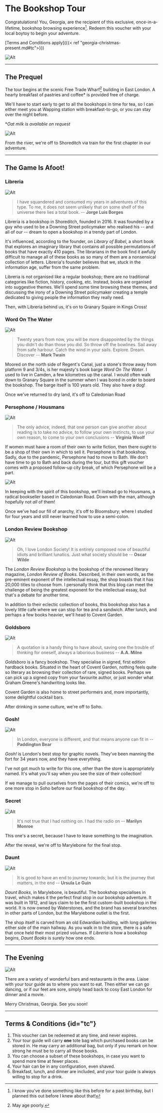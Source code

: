 # The Bookshop Tour

Congratulations! You, Georgia, are the recipient of this exclusive, once-in-a-lifetime, bookshop browsing experience[^1]. Redeem this voucher with your local boytoy to begin your adventure.

[^1]: I know you've done something like this before for a past birthday, but I planned this out before I knew about that! 

[Terms and Conditions apply]({{< ref "georgia-christmas-present.md#tc">}})

![Alt](/pictures/georgia/georgia-map.png#center)



---

## The Prequel

The tour begins at the scenic Free Trade Wharf[^2] building in East London. A hearty breakfast of pastries and coffee* is provided free of charge. 

We'll have to start early to get to all the bookshops in time for tea, so I can either meet you at Wapping station with breakfast-to-go, or you can stay over the night before.

[^2]: May age poorly.

**Oat milk is available on request*

![Alt](/pictures/georgia/london-wapping.jpg#center)

From the river, we're off to Shoreditch via train for the first chapter in our adventure.

---

## The Game Is Afoot!

### Libreria

![Alt](/pictures/georgia/libreria-books.jpg#center)

> I have squandered and consumed my years in adventures of this type. To me, it does not seem unlikely that on some shelf of the universe there lies a total book. -- **Jorge Luis Borges**

Libreria is a bookshop in Shoreditch, founded in 2016. It was founded by a guy who used to be a Downing Street policymaker who realised his -- and all of our -- dream to open a bookshop in a trendy part of London.

It's influenced, according to the founder, on *Library of Babel*, a short book that explores an imaginary library that contains all possible permutations of books that have exactly 410 pages. The librarians in the book find it awfully difficult to manage all of these books as so many of them are a nonsensical collection of letters. Libreria's founder believes that we, stuck in the information age, suffer from the same problem. 

Libreria is not organised like a regular bookshop; there are no traditional categories like fiction, history, cooking, etc. Instead, books are organised into suggestive themes. We'll spend some time browsing these themes, and discussing the irony of a Downing Street policymaker creating a temple dedicated to giving people the information they really need. 

Then, with Libreria behind us, it's on to Granary Square in Kings Cross!



### Word On The Water

![Alt](/pictures/georgia/word-on-the-water.jpg#center)

> Twenty years from now, you will be more disappointed by the things you didn't do than those you did. So throw off the bowlines. Sail away from safe harbour. Catch the wind in your sails. Explore. Dream. Discover -- **Mark Twain**

Moored on the north side of Regent's Canal, just a stone's throw away from platform 9 and 3/4s, is her majesty's book barge *Word On The Water*. I used to live in Camden, a few kilometres up the canal. I would often walk down to Granary Square in the summer when I was bored in order to board the bookshop. The barge itself is 100 years old. They also have a dog!

Once we've returned to dry land, it's off to Caledonian Road



### Persephone / Housmans

![Alt](/pictures/georgia/persephone-books.jpg#center)

> The only advice, indeed, that one person can give another about reading is to take no advice, to follow your own instincts, to use your own reason, to come to your own conclusions -- **Virginia Woolf**

If women must have a room of their own to write fiction, then there ought to be a shop of their own in which to sell it. Persephone is that bookshop.  Sadly, due to the pandemic, Persephone had to move to Bath.  We don't have time to go to Bath and back during the tour, but this gift voucher comes with a proposed follow-up city break, of which Persephone will be a part.



![Alt](/pictures/georgia/housmans-books.jpg#center)

In keeping with the spirit of this bookshop, we'll instead go to Housmans, a radical bookseller based in Caledonian Road. Down with the man, although hopefully not _all_ of them!

Once we've had our fill of anarchy, it's off to Bloomsbury; where I studied for four years and still never learned how to use a semi-colon.



### London Review Bookshop

![Alt](/pictures/georgia/london-review-books.jpg#center)

> Oh, I love London Society! It is entirely composed now of beautiful idiots and brilliant lunatics. Just what society should be -- **Oscar Wilde**

The *London Review Bookshop* is the bookshop of the renowned literary magazine, *London Review of Books*. Described, in their own words, as the pre-eminent exponent of the intellectual essay, the shop boasts that it has 20,000 titles to choose from. I personally think that this blog can meet the challenge of being the greatest exponent for the intellectual essay, but that's a debate for another time.

In addition to their eclectic collection of books, this bookshop also has a lovely little cafe where we can stop for tea and a sandwich. After lunch, and perhaps a few books heavier, we'll head to Covent Garden.



### Goldsboro 

![Alt](/pictures/georgia/goldsboro-books.jpg#center)

> A quotation is a handy thing to have about, saving one the trouble of thinking for oneself, always a laborious business -- **A.A. Milne**

*Goldsboro* is a fancy bookshop. They specialise in signed, first edition hardback books. Situated in the heart of Covent Garden, nothing feels quite so literary as browsing their collection of rare, signed books. Perhaps we can pick up a signed copy from your favourite author, or just wonder what Graham Greene's handwriting looks like.

Covent Garden is also home to street performers and, more importantly, some delightful cocktail bars. 

After drinking in some culture, we're off to Soho.



### Gosh!

![Alt](/pictures/georgia/gosh-books.jpg#center)

> In London, everyone is different, and that means anyone can fit in -- **Paddington Bear**

*Gosh!* is London's best stop for graphic novels. They've been manning the fort for 34 years now, and they have everything. 

I've not got much to write for this one, other than the store is appropriately named. It's what you'll say when you see the size of their collection!

If we manage to pull ourselves from the pages of their comics, we're off to one more stop in Soho before our final bookshop of the day.



### Secret

![Alt](/pictures/georgia/secret-book.jpg#center)

> It's not true that I had nothing on. I had the radio on -- **Marilyn Monroe**

This one's a secret, because I have to leave something to the imagination.

After the reveal, we're off to Marylebone for the final stop.



### Daunt

![Alt](/pictures/georgia/daunt_books.jpg#center)

> It is good to have an end to journey towards; but it is the journey that matters, in the end -- **Ursula Le Guin**

*Daunt Books*, in Marylebone, is beautiful. The bookshop specialises in travel, which makes it the perfect final stop in our bookshop adventure. It was built in 1912, and lays claim to be the first custom-built bookshop in the world. It is now owned by Waterstones, and the brand has several branches in other parts of London, but the Marylebone outlet is the first. 

The shop itself is carved from an old Edwardian building, with long galleries either side of the main hallway. As you walk in to the store, there is a safe that once held their most prized volumes. If *Libreria* is how a bookshop begins, *Daunt Books* is surely how one ends.

---

## The Evening

![Alt](/pictures/georgia/cosy-picture.jpg#center)

There are a variety of wonderful bars and restaurants in the area. Liaise with your tour guide as to where you want to eat. Then either we can go dancing, or if our feet are sore, simply head back to cosy East London for dinner and a movie.

Merry Christmas, Georgia. See you soon!

---



## Terms & Conditions {id="tc"}

1. This voucher can be redeemed at any time, and never expires.
2. Your tour guide will carry  **one** tote bag which purchased books can be stored in. He may carry an additional bag, but only if you remark on how strong he must be to carry all those books.
3. You can choose a subset of these bookshops, in case you want to spend more time at fewer places.
4. Your hair can be in any configuration, even shaved. 
5. Breakfast, lunch, and dinner are included, and your tour guide is always willing to stop for a drink.